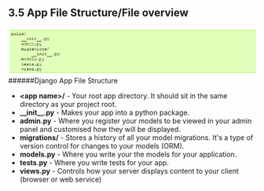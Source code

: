 ## 3.5 App File Structure/File overview

![Django App Structure](static/django-app-structure.png)
######Django App File Structure

- **&lt;app name&gt;/** - Your root app directory. It should sit in the same directory as your project root.
- **\_\_init\_\_.py** - Makes your app into a python package.
- **admin.py** - Where you register your models to be viewed in your admin panel and customised how they will be displayed.
- **migrations/** - Stores a history of all your model migrations. It's a type of version control for changes to your models (ORM).
- **models.py** - Where you write your the models for your application.
- **tests.py** - Where you write tests for your app.
- **views.py** - Controls how your server displays content to your client (browser or web service)